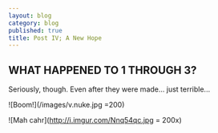 ```yaml
---
layout: blog
category: blog
published: true
title: Post IV; A New Hope
---
```


## WHAT HAPPENED TO 1 THROUGH 3?

Seriously, though. Even after they were made... just terrible...

![Boom!](/images/v.nuke.jpg =200)

![Mah cahr](http://i.imgur.com/Nnq54qc.jpg = 200x)